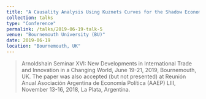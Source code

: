 ```yaml
---
title: "A Causality Analysis Using Kuznets Curves for the Shadow Economy"
collection: talks
type: "Conference"
permalink: /talks/2019-06-19-talk-5
venue: "Bournemouth University (BU)"
date: 2019-06-19
location: "Bournemouth, UK"
---
```


> Arnoldshain Seminar XVI: New Developments in International Trade and Innovation in a Changing World, June 19-21, 2019, Bournemouth, UK. 
> The paper was also accepted (but not presented) at Reunión Anual Asociación Argentina de Economía Política (AAEP) LIII, November 13-16, 2018, La Plata, Argentina.
